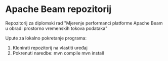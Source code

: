 # Apache Beam repozitorij
Repozitorij za diplomski rad "Mjerenje performanci platforme Apache Beam u obradi prostorno vremenskih tokova podataka"

Upute za lokalno pokretanje programa:

1) Klonirati repozitorij na vlastiti uređaj
2) Pokrenuti naredbe:
  mvn compile
  mvn install

